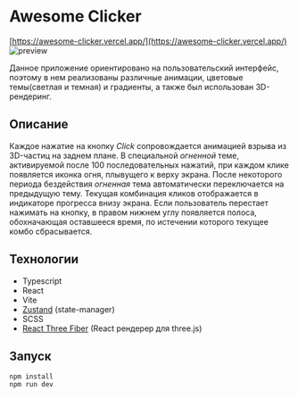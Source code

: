 # Awesome Clicker
[https://awesome-clicker.vercel.app/](https://awesome-clicker.vercel.app/)
![preview](https://github.com/shrimpwhat/awesome-clicker/assets/49585211/6a2d9744-b522-45a0-8983-f7cb68706ec5)

Данное приложение ориентировано на пользовательский интерфейс, поэтому в нем реализованы различные анимации, цветовые темы(светлая и темная) и градиенты, а также был использован 3D-рендеринг.

## Описание

Каждое нажатие на кнопку _Click_ сопровождается анимацией взрыва из 3D-частиц на заднем плане. В специальной *огненной* теме, активируемой после 100 последовательных нажатий, при каждом клике появляется иконка огня, плывущего к верху экрана. После некоторого периода бездействия *огненная* тема автоматически переключается на предыдущую тему. Текущая комбинация кликов отображается в индикаторе прогресса внизу экрана. Если пользователь перестает нажимать на кнопку, в правом нижнем углу появляется полоса, обохначающая оставшееся время, по истечении которого текущее комбо сбрасывается.

## Технологии
- Typescript
- React
- Vite
- [Zustand](https://github.com/pmndrs/zustand) (state-manager)
- SCSS
- [React Three Fiber](https://docs.pmnd.rs/react-three-fiber/getting-started/introduction) (React рендерер для three.js)

## Запуск
```
npm install
npm run dev
```
